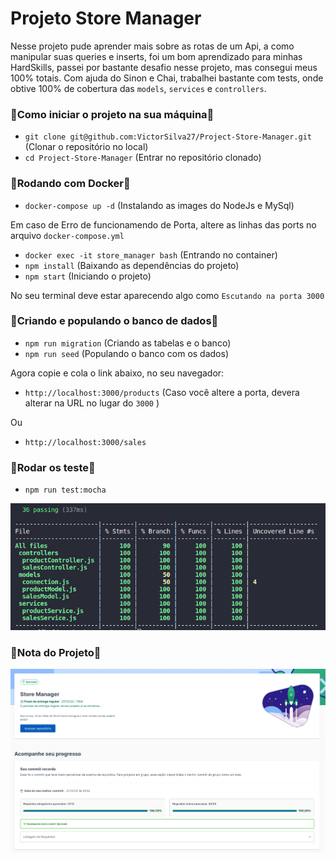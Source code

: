 # Projeto Store Manager

Nesse projeto pude aprender mais sobre as rotas de um Api, a como manipular suas queries e inserts, foi um bom aprendizado para minhas HardSkills, passei por bastante desafio nesse projeto, mas consegui meus 100% totais. Com ajuda do Sinon e Chai, trabalhei bastante com tests, onde obtive 100% de cobertura das ``` models ```, ``` services ``` e ```controllers```.

### 🔰Como iniciar o projeto na sua máquina🔰

- ``` git clone git@github.com:VictorSilva27/Project-Store-Manager.git ``` (Clonar o repositório no local)
- ``` cd Project-Store-Manager ``` (Entrar no repositório clonado)

### 🔰Rodando com Docker🔰
- ``` docker-compose up -d ``` (Instalando as images do NodeJs e MySql)

Em caso de Erro de funcionamendo de Porta, altere as linhas das ports no arquivo ``` docker-compose.yml ```
- ``` docker exec -it store_manager bash ``` (Entrando no container)
- ``` npm install ``` (Baixando as dependências do projeto)
- ``` npm start ``` (Iniciando o projeto)

No seu terminal deve estar aparecendo algo como ``` Escutando na porta 3000 ```

### 🔰Criando e populando o banco de dados🔰

- ``` npm run migration ``` (Criando as tabelas e o banco)
- ``` npm run seed ``` (Populando o banco com os dados)

Agora copie e cola o link abaixo, no seu navegador: 
- ``` http://localhost:3000/products ``` (Caso você altere a porta, devera alterar na URL no lugar do ``` 3000 ``` )

Ou

- ``` http://localhost:3000/sales ```

### 🔰Rodar os teste🔰

- ``` npm run test:mocha ```

![Cobertura de Test](Test-Coverage-Store.png)

### 🔰Nota do Projeto🔰
![Nota do Projeto Store Manager](storeManager.png)
